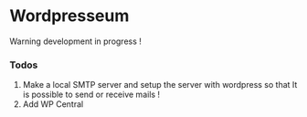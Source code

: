 # Wordpresseum

Warning development in progress !

### Todos
1. Make a local SMTP server and setup the server with wordpress so that It is possible to send or receive mails !
2. Add WP Central
